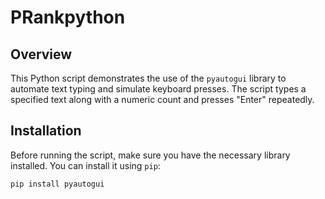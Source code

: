 # PRankpython

## Overview

This Python script demonstrates the use of the `pyautogui` library to automate text typing and simulate keyboard presses. The script types a specified text along with a numeric count and presses "Enter" repeatedly.

## Installation

Before running the script, make sure you have the necessary library installed. You can install it using `pip`:

```bash
pip install pyautogui
